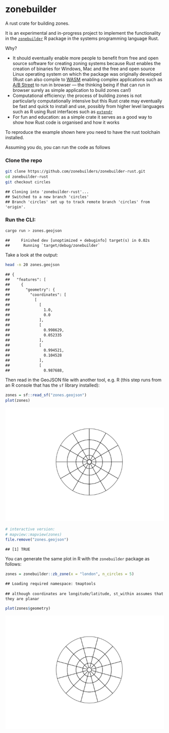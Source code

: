 
# zonebuilder

A rust crate for building zones.

It is an experimental and in-progress project to implement the
functionality in the
[`zonebuilder`](https://zonebuilders.github.io/zonebuilder/) R package
in the systems programming language Rust.

Why?

-   It should eventually enable more people to benefit from free and
    open source software for creating zoning systems because Rust
    enables the creation of binaries for Windows, Mac and the free and
    open source Linux operating system on which the package was
    originally developed (Rust can also compile to
    [WASM](https://webassembly.org/) enabling complex applications such
    as [A/B Street](https://github.com/a-b-street/abstreet) to run in
    browser — the thinking being if that can run in browser surely as
    simple application to build zones can!)
-   Computational efficiency: the process of building zones is not
    particularly computationally intensive but this Rust crate may
    eventually be fast and quick to install and use, possibly from
    higher level languages such as R using Rust interfaces such as
    [`extendr`](https://github.com/extendr/extendr)
-   For fun and education: as a simple crate it serves as a good way to
    show how Rust code is organised and how it works

To reproduce the example shown here you need to have the rust toolchain
installed.

Assuming you do, you can run the code as follows

### Clone the repo

``` bash
git clone https://github.com/zonebuilders/zonebuilder-rust.git
cd zonebuilder-rust
git checkout circles
```

    ## Cloning into 'zonebuilder-rust'...
    ## Switched to a new branch 'circles'
    ## Branch 'circles' set up to track remote branch 'circles' from 'origin'.

### Run the CLI:

``` bash
cargo run > zones.geojson
```

    ##     Finished dev [unoptimized + debuginfo] target(s) in 0.02s
    ##      Running `target/debug/zonebuilder`

Take a look at the output:

``` bash
head -n 20 zones.geojson
```

    ## {
    ##   "features": [
    ##     {
    ##       "geometry": {
    ##         "coordinates": [
    ##           [
    ##             [
    ##               1.0,
    ##               0.0
    ##             ],
    ##             [
    ##               0.998629,
    ##               0.052335
    ##             ],
    ##             [
    ##               0.994521,
    ##               0.104528
    ##             ],
    ##             [
    ##               0.987688,

Then read in the GeoJSON file with another tool, e.g. R (this step runs
from an R console that has the `sf` library installed):

``` r
zones = sf::read_sf("zones.geojson")
plot(zones)
```

![](README_files/figure-gfm/circle-1.png)<!-- -->

``` r
# interactive version:
# mapview::mapview(zones)
file.remove("zones.geojson")
```

    ## [1] TRUE

You can generate the same plot in R with the `zonebuilder` package as
follows:

``` r
zones = zonebuilder::zb_zone(x = "london", n_circles = 5)
```

    ## Loading required namespace: tmaptools

    ## although coordinates are longitude/latitude, st_within assumes that they are planar

``` r
plot(zones$geometry)
```

![](README_files/figure-gfm/rversion-1.png)<!-- -->

<!-- ## Tidy up -->
<!--
The crate template was made with the following command:

```bash
cargo new --lib zonebuilder
```

```bash
mv -v zonebuilder/* .               
# renamed 'zonebuilder/Cargo.toml' -> './Cargo.toml'
# renamed 'zonebuilder/src' -> './src'
```

Edit the .rs files in src folder.

Then run:

```bash
cargo test
```

-->
